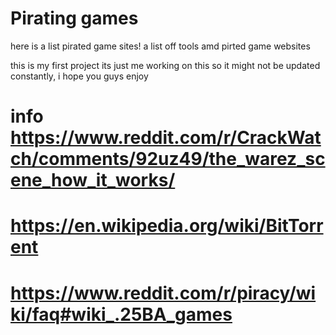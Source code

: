 # Pirating games 
here is a list pirated game sites! 
a list off tools amd pirted game websites

this is my first project its just me working on this so it might not be updated constantly, i hope you guys enjoy

# info https://www.reddit.com/r/CrackWatch/comments/92uz49/the_warez_scene_how_it_works/
# https://en.wikipedia.org/wiki/BitTorrent
# https://www.reddit.com/r/piracy/wiki/faq#wiki_.25BA_games
